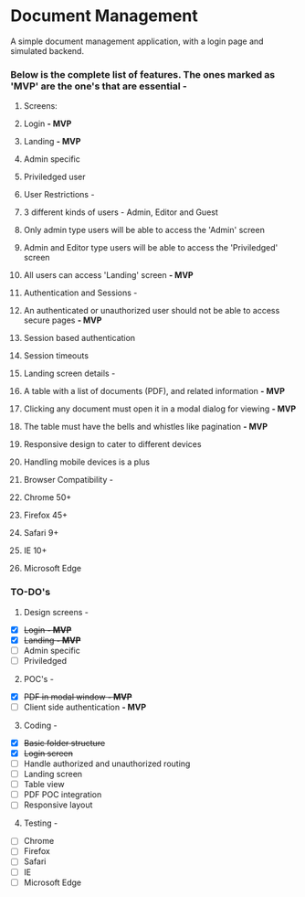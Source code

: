# Document Management

A simple document management application, with a login page and simulated backend.

### Below is the complete list of features. The ones marked as 'MVP' are the one's that are essential - 

1. Screens:
  1. Login **- MVP**
  2. Landing **- MVP**
  3. Admin specific
  4. Priviledged user

2. User Restrictions - 
  1. 3 different kinds of users - Admin, Editor and Guest
  2. Only admin type users will be able to access the 'Admin' screen
  3. Admin and Editor type users will be able to access the 'Priviledged' screen
  4. All users can access 'Landing' screen **- MVP**

3. Authentication and Sessions - 
  1. An authenticated or unauthorized user should not be able to access secure pages **- MVP**
  2. Session based authentication
  3. Session timeouts

4. Landing screen details - 
  1. A table with a list of documents (PDF), and related information **- MVP**
  2. Clicking any document must open it in a modal dialog for viewing **- MVP**
  3. The table must have the bells and whistles like pagination **- MVP**
  4. Responsive design to cater to different devices
  5. Handling mobile devices is a plus

5. Browser Compatibility - 
  1. Chrome 50+
  2. Firefox 45+
  3. Safari 9+
  4. IE 10+
  5. Microsoft Edge

### TO-DO's 

1. Design screens -
  - [x] ~~Login **- MVP**~~
  - [x] ~~Landing **- MVP**~~
  - [ ] Admin specific
  - [ ] Priviledged

2. POC's - 
  - [x] ~~PDF in modal window **- MVP**~~
  - [ ] Client side authentication **- MVP**

3. Coding - 
  - [x] ~~Basic folder structure~~
  - [x] ~~Login screen~~
  - [ ] Handle authorized and unauthorized routing
  - [ ] Landing screen
  - [ ] Table view
  - [ ] PDF POC integration
  - [ ] Responsive layout

4. Testing - 
  - [ ] Chrome
  - [ ] Firefox
  - [ ] Safari
  - [ ] IE
  - [ ] Microsoft Edge
